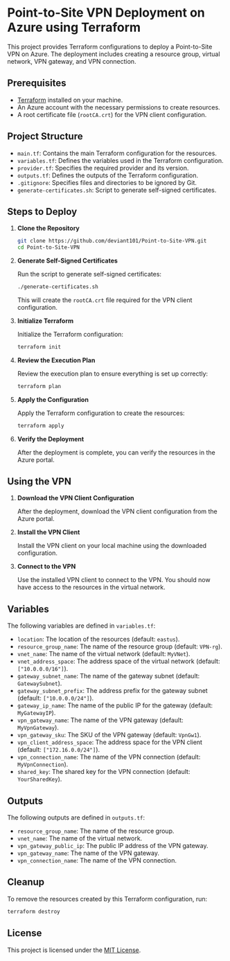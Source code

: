 # Point-to-Site VPN Deployment on Azure using Terraform

This project provides Terraform configurations to deploy a Point-to-Site VPN on Azure. The deployment includes creating a resource group, virtual network, VPN gateway, and VPN connection.

## Prerequisites

- [Terraform](https://www.terraform.io/downloads.html) installed on your machine.
- An Azure account with the necessary permissions to create resources.
- A root certificate file (`rootCA.crt`) for the VPN client configuration.

## Project Structure

- `main.tf`: Contains the main Terraform configuration for the resources.
- `variables.tf`: Defines the variables used in the Terraform configuration.
- `provider.tf`: Specifies the required provider and its version.
- `outputs.tf`: Defines the outputs of the Terraform configuration.
- `.gitignore`: Specifies files and directories to be ignored by Git.
- `generate-certificates.sh`: Script to generate self-signed certificates.

## Steps to Deploy

1. **Clone the Repository**

   ```sh
   git clone https://github.com/deviant101/Point-to-Site-VPN.git
   cd Point-to-Site-VPN
   ```

2. **Generate Self-Signed Certificates**

   Run the script to generate self-signed certificates:

   ```sh
   ./generate-certificates.sh
   ```

   This will create the `rootCA.crt` file required for the VPN client configuration.

3. **Initialize Terraform**

   Initialize the Terraform configuration:

   ```sh
   terraform init
   ```

4. **Review the Execution Plan**

   Review the execution plan to ensure everything is set up correctly:

   ```sh
   terraform plan
   ```

5. **Apply the Configuration**

   Apply the Terraform configuration to create the resources:

   ```sh
   terraform apply
   ```

6. **Verify the Deployment**

   After the deployment is complete, you can verify the resources in the Azure portal.

## Using the VPN

1. **Download the VPN Client Configuration**

   After the deployment, download the VPN client configuration from the Azure portal.

2. **Install the VPN Client**

   Install the VPN client on your local machine using the downloaded configuration.

3. **Connect to the VPN**

   Use the installed VPN client to connect to the VPN. You should now have access to the resources in the virtual network.

## Variables

The following variables are defined in `variables.tf`:

- `location`: The location of the resources (default: `eastus`).
- `resource_group_name`: The name of the resource group (default: `VPN-rg`).
- `vnet_name`: The name of the virtual network (default: `MyVNet`).
- `vnet_address_space`: The address space of the virtual network (default: `["10.0.0.0/16"]`).
- `gateway_subnet_name`: The name of the gateway subnet (default: `GatewaySubnet`).
- `gateway_subnet_prefix`: The address prefix for the gateway subnet (default: `["10.0.0.0/24"]`).
- `gateway_ip_name`: The name of the public IP for the gateway (default: `MyGatewayIP`).
- `vpn_gateway_name`: The name of the VPN gateway (default: `MyVpnGateway`).
- `vpn_gateway_sku`: The SKU of the VPN gateway (default: `VpnGw1`).
- `vpn_client_address_space`: The address space for the VPN client (default: `["172.16.0.0/24"]`).
- `vpn_connection_name`: The name of the VPN connection (default: `MyVpnConnection`).
- `shared_key`: The shared key for the VPN connection (default: `YourSharedKey`).

## Outputs

The following outputs are defined in `outputs.tf`:

- `resource_group_name`: The name of the resource group.
- `vnet_name`: The name of the virtual network.
- `vpn_gateway_public_ip`: The public IP address of the VPN gateway.
- `vpn_gateway_name`: The name of the VPN gateway.
- `vpn_connection_name`: The name of the VPN connection.

## Cleanup

To remove the resources created by this Terraform configuration, run:

```sh
terraform destroy
```

## License

This project is licensed under the [MIT License](LICENSE).